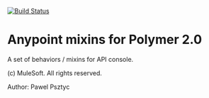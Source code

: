 [![Build Status](https://travis-ci.org/advanced-rest-client/anypoint-behaviors.svg?branch=stage)](https://travis-ci.org/advanced-rest-client/anypoint-behaviors)  

# Anypoint mixins for Polymer 2.0

A set of behaviors / mixins for API console.

(c) MuleSoft. All rights reserved.

Author: Pawel Psztyc
